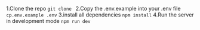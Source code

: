 1.Clone the repo `git clone `
2.Copy the .env.example into your .env file `cp.env.example .env`
3.install all dependencies `npm install`
4.Run the server in development mode `npm run dev`
